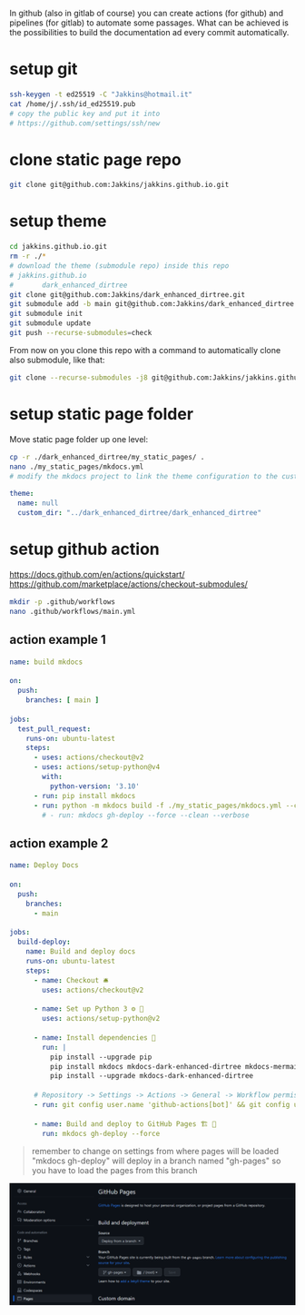 In github (also in gitlab of course) you can create actions (for github) and pipelines (for gitlab) to automate some passages.
What can be achieved is the possibilities to build the documentation ad every commit automatically.

# setup git

```bash
ssh-keygen -t ed25519 -C "Jakkins@hotmail.it"
cat /home/j/.ssh/id_ed25519.pub
# copy the public key and put it into
# https://github.com/settings/ssh/new
```

# clone static page repo

```bash
git clone git@github.com:Jakkins/jakkins.github.io.git
```

# setup theme

```bash
cd jakkins.github.io.git
rm -r ./*
# download the theme (submodule repo) inside this repo
# jakkins.github.io
# 		dark_enhanced_dirtree
git clone git@github.com:Jakkins/dark_enhanced_dirtree.git
git submodule add -b main git@github.com:Jakkins/dark_enhanced_dirtree.git ./dark_enhanced_dirtree
git submodule init
git submodule update
git push --recurse-submodules=check
```

From now on you clone this repo with a command to automatically clone also submodule, like that:

```bash
git clone --recurse-submodules -j8 git@github.com:Jakkins/jakkins.github.io.git
```

# setup static page folder

Move static page folder up one level:

```bash
cp -r ./dark_enhanced_dirtree/my_static_pages/ .
nano ./my_static_pages/mkdocs.yml
# modify the mkdocs project to link the theme configuration to the custom theme
```

```yml
theme:
  name: null
  custom_dir: "../dark_enhanced_dirtree/dark_enhanced_dirtree"
```

# setup github action

<https://docs.github.com/en/actions/quickstart/>
<https://github.com/marketplace/actions/checkout-submodules/>

```bash
mkdir -p .github/workflows
nano .github/workflows/main.yml
```

## action example 1

```yml
name: build mkdocs

on:
  push:
    branches: [ main ]

jobs:
  test_pull_request:
    runs-on: ubuntu-latest
    steps:
      - uses: actions/checkout@v2
      - uses: actions/setup-python@v4
        with:
          python-version: '3.10' 
      - run: pip install mkdocs
      - run: python -m mkdocs build -f ./my_static_pages/mkdocs.yml --clean
	    # - run: mkdocs gh-deploy --force --clean --verbose
```

## action example 2

```yml
name: Deploy Docs

on:
  push:
    branches:
      - main

jobs:
  build-deploy:
    name: Build and deploy docs
    runs-on: ubuntu-latest
    steps:
      - name: Checkout 🛎️
        uses: actions/checkout@v2

      - name: Set up Python 3 ⚙️ 🐍
        uses: actions/setup-python@v2

      - name: Install dependencies 🔧
        run: |
          pip install --upgrade pip
          pip install mkdocs mkdocs-dark-enhanced-dirtree mkdocs-mermaid2-plugin
          pip install --upgrade mkdocs-dark-enhanced-dirtree

      # Repository -> Settings -> Actions -> General -> Workflow permissions ==> select Read and write permissions
      - run: git config user.name 'github-actions[bot]' && git config user.email 'github-actions[bot]@users.noreply.github.com'

      - name: Build and deploy to GitHub Pages 🏗️ 🚀
        run: mkdocs gh-deploy --force
```

> remember to change on settings from where pages will be loaded
> "mkdocs gh-deploy"  will deploy in a branch named "gh-pages"
> so you have to load the pages from this branch

![2e701ddf8f4ded6fc88bbe89f525935a.png](../../../../../../_resources/2e701ddf8f4ded6fc88bbe89f525935a.png)
